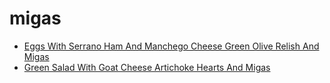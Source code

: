 # migas

 * [Eggs With Serrano Ham And Manchego Cheese Green Olive Relish And Migas](index/e/eggs-with-serrano-ham-and-manchego-cheese-green-olive-relish-and-migas-241877.json)
 * [Green Salad With Goat Cheese Artichoke Hearts And Migas](index/g/green-salad-with-goat-cheese-artichoke-hearts-and-migas-101007.json)
